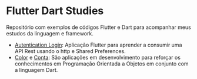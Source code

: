 # Flutter Dart Studies

Repositório com exemplos de códigos Flutter e Dart para acompanhar meus estudos da linguagem e framework.

- [Autentication Login](Flutter/autentication_login/): Aplicação Flutter para aprender a consumir uma API Rest usando o http e Shared Preferences.
- [Color](Dart/color/) e [Conta](Dart/conta/): São aplicações em desenvolvimento para reforçar os conhecimentos em Programação Orientada a Objetos em conjunto com a linguagem Dart.